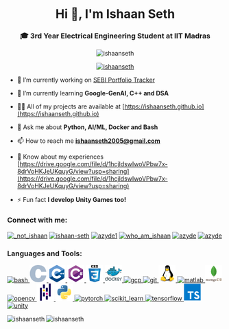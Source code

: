 <h1 align="center">Hi 👋, I'm Ishaan Seth</h1>
<h3 align="center">🎓 3rd Year Electrical Engineering Student at IIT Madras</h3>

<p align="center"> <img src="https://komarev.com/ghpvc/?username=ishaanseth&label=Profile%20views&color=0e75b6&style=flat" alt="ishaanseth" /> </p>

<p align="center"> <a href="https://github.com/ryo-ma/github-profile-trophy"><img src="https://github-profile-trophy.vercel.app/?username=ishaanseth&theme=algolia&column=7&row=1&no-bg=true" alt="ishaanseth" /></a> </p>

- 🔭 I’m currently working on [SEBI Portfolio Tracker](https://github.com/ishaanseth/sebi-portfolio-tracker)

- 🌱 I’m currently learning **Google-GenAI, C++ and DSA**

- 👨‍💻 All of my projects are available at [https://ishaanseth.github.io](https://ishaanseth.github.io)

- 💬 Ask me about **Python, AI/ML, Docker and Bash**

- 📫 How to reach me **ishaanseth2005@gmail.com**

- 📄 Know about my experiences [https://drive.google.com/file/d/1hcjldswIwoVPbw7x-8drVoHKJeUKquyG/view?usp=sharing](https://drive.google.com/file/d/1hcjldswIwoVPbw7x-8drVoHKJeUKquyG/view?usp=sharing)

- ⚡ Fun fact **I develop Unity Games too!**

<h3 align="left">Connect with me:</h3>
<p align="left">
<a href="https://twitter.com/_not_ishaan" target="blank"><img align="center" src="https://raw.githubusercontent.com/rahuldkjain/github-profile-readme-generator/master/src/images/icons/Social/twitter.svg" alt="_not_ishaan" height="30" width="40" /></a>
<a href="https://linkedin.com/in/ishaan-seth" target="blank"><img align="center" src="https://raw.githubusercontent.com/rahuldkjain/github-profile-readme-generator/master/src/images/icons/Social/linked-in-alt.svg" alt="ishaan-seth" height="30" width="40" /></a>
<a href="https://kaggle.com/azyde1" target="blank"><img align="center" src="https://raw.githubusercontent.com/rahuldkjain/github-profile-readme-generator/master/src/images/icons/Social/kaggle.svg" alt="azyde1" height="30" width="40" /></a>
<a href="https://instagram.com/who_am_ishaan" target="blank"><img align="center" src="https://raw.githubusercontent.com/rahuldkjain/github-profile-readme-generator/master/src/images/icons/Social/instagram.svg" alt="who_am_ishaan" height="30" width="40" /></a>
<a href="https://codeforces.com/profile/azyde" target="blank"><img align="center" src="https://raw.githubusercontent.com/rahuldkjain/github-profile-readme-generator/master/src/images/icons/Social/codeforces.svg" alt="azyde" height="30" width="40" /></a>
<a href="https://www.leetcode.com/azyde" target="blank"><img align="center" src="https://raw.githubusercontent.com/rahuldkjain/github-profile-readme-generator/master/src/images/icons/Social/leet-code.svg" alt="azyde" height="30" width="40" /></a>
</p>

<h3 align="left">Languages and Tools:</h3>
<p align="left">
  <a href="https://www.gnu.org/software/bash/" target="_blank" rel="noreferrer">
    <img src="https://www.vectorlogo.zone/logos/gnu_bash/gnu_bash-icon.svg" alt="bash" width="40" height="40"/>
  </a>
  <a href="https://www.cprogramming.com/" target="_blank" rel="noreferrer">
    <img src="https://raw.githubusercontent.com/devicons/devicon/master/icons/c/c-original.svg" alt="c" width="40" height="40"/>
  </a>
  <a href="https://www.w3schools.com/cpp/" target="_blank" rel="noreferrer">
    <img src="https://raw.githubusercontent.com/devicons/devicon/master/icons/cplusplus/cplusplus-original.svg" alt="cplusplus" width="40" height="40"/>
  </a>
  <a href="https://www.w3schools.com/cs/" target="_blank" rel="noreferrer">
    <img src="https://raw.githubusercontent.com/devicons/devicon/master/icons/csharp/csharp-original.svg" alt="csharp" width="40" height="40"/>
  </a>
  <a href="https://www.w3schools.com/css/" target="_blank" rel="noreferrer">
    <img src="https://raw.githubusercontent.com/devicons/devicon/master/icons/css3/css3-original-wordmark.svg" alt="css3" width="40" height="40"/>
  </a>
  <a href="https://www.docker.com/" target="_blank" rel="noreferrer">
    <img src="https://raw.githubusercontent.com/devicons/devicon/master/icons/docker/docker-original-wordmark.svg" alt="docker" width="40" height="40"/>
  </a>
  <a href="https://cloud.google.com/" target="_blank" rel="noreferrer">
    <img src="https://www.vectorlogo.zone/logos/google_cloud/google_cloud-icon.svg" alt="gcp" width="40" height="40"/>
  </a>
  <a href="https://git-scm.com/" target="_blank" rel="noreferrer">
    <img src="https://www.vectorlogo.zone/logos/git-scm/git-scm-icon.svg" alt="git" width="40" height="40"/>
  </a>
  <a href="https://www.linux.org/" target="_blank" rel="noreferrer">
    <img src="https://raw.githubusercontent.com/devicons/devicon/master/icons/linux/linux-original.svg" alt="linux" width="40" height="40"/>
  </a>
  <a href="https://www.mathworks.com/" target="_blank" rel="noreferrer">
    <img src="https://upload.wikimedia.org/wikipedia/commons/2/21/Matlab_Logo.png" alt="matlab" width="40" height="40"/>
  </a>
  <a href="https://www.mongodb.com/" target="_blank" rel="noreferrer">
    <img src="https://raw.githubusercontent.com/devicons/devicon/master/icons/mongodb/mongodb-original-wordmark.svg" alt="mongodb" width="40" height="40"/>
  </a>
  <a href="https://opencv.org/" target="_blank" rel="noreferrer">
    <img src="https://www.vectorlogo.zone/logos/opencv/opencv-icon.svg" alt="opencv" width="40" height="40"/>
  </a>
  <a href="https://pandas.pydata.org/" target="_blank" rel="noreferrer">
    <img src="https://raw.githubusercontent.com/devicons/devicon/2ae2a900d2f041da66e950e4d48052658d850630/icons/pandas/pandas-original.svg" alt="pandas" width="40" height="40"/>
  </a>
  <a href="https://www.python.org" target="_blank" rel="noreferrer">
    <img src="https://raw.githubusercontent.com/devicons/devicon/master/icons/python/python-original.svg" alt="python" width="40" height="40"/>
  </a>
  <a href="https://pytorch.org/" target="_blank" rel="noreferrer">
    <img src="https://www.vectorlogo.zone/logos/pytorch/pytorch-icon.svg" alt="pytorch" width="40" height="40"/>
  </a>
  <a href="https://scikit-learn.org/" target="_blank" rel="noreferrer">
    <img src="https://upload.wikimedia.org/wikipedia/commons/0/05/Scikit_learn_logo_small.svg" alt="scikit_learn" width="40" height="40"/>
  </a>
  <a href="https://www.tensorflow.org" target="_blank" rel="noreferrer">
    <img src="https://www.vectorlogo.zone/logos/tensorflow/tensorflow-icon.svg" alt="tensorflow" width="40" height="40"/>
  </a>
  <a href="https://www.typescriptlang.org/" target="_blank" rel="noreferrer">
    <img src="https://raw.githubusercontent.com/devicons/devicon/master/icons/typescript/typescript-original.svg" alt="typescript" width="40" height="40"/>
  </a>
  <a href="https://unity.com/" target="_blank" rel="noreferrer">
    <img src="https://www.vectorlogo.zone/logos/unity3d/unity3d-icon.svg" alt="unity" width="40" height="40"/>
  </a>
</p>


<p><img align="left" src="https://github-readme-stats.vercel.app/api/top-langs?username=ishaanseth&show_icons=true&locale=en&layout=donut&hide=jupyter%20notebook,shaderlab,asp.net,hlsl,roff,typescript&theme=algolia&exclude_repo=EE2703-Applied-Programming-Lab-Assignments,GTA_IITM,Suppl-ai,appian,sms_classification,Convolve,brick_breaker_3d,paper_plane_sim,AmoebaRunner,Aerogami,time-reversal,deutsche-bank-buildathon,Virtual-TA" alt="ishaanseth" /></p>

<p>&nbsp;<img align="centre" src="https://github-readme-stats.vercel.app/api?username=ishaanseth&show_icons=true&locale=en&theme=algolia&hide=contribs,issues&show=prs_merged,prs_merged_percentage&rank_icon=github&line_height=29" alt="ishaanseth" /></p>
